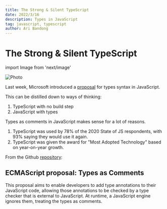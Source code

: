 ```yaml
---
title: The Strong & Silent TypeScript
date: 2022/3/16
description: Types in JavaScript
tag: javascript, typescript
author: Ari Bandong
---
```


# The Strong & Silent TypeScript

import Image from 'next/image'


<Image
  src="/images\TypeScript_Logo_(Blue).svg"
  alt="Photo"
  width={1125}
  height={650}
  priority
  className="next-image"
/>

Last week, Microsoft introduced a [proposal](https://devblogs.microsoft.com/typescript/a-proposal-for-type-syntax-in-javascript/) for types syntax in JavaScript. 

This can be distilled down to ways of thinking:

1. TypeScript with no build step
2. JavaScript with types

Types as comments in JavaScript makes sense for a lot of reasons.

1. TypeScript was used by 78% of the 2020 State of JS respondents, with 93% saying they would use it again.
2. TypeScript was given the award for "Most Adopted Technology" based on year-on-year growth.

From the Github [repository](https://github.com/giltayar/proposal-types-as-comments/):

## ECMAScript proposal: Types as Comments

This proposal aims to enable developers to add type annotations to their JavaScript code, allowing those annotations to be checked by a type checker that is external to JavaScript. At runtime, a JavaScript engine ignores them, treating the types as comments.